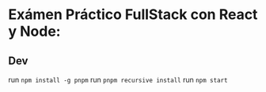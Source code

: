 # Exámen Práctico FullStack con React y Node:

## Dev

run `npm install -g pnpm`
run `pnpm recursive install`
run `npm start`
